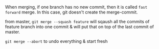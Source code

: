 When merging, if one branch has no new commit, then it is called `fast forward` merge. In this case, git doesn't create the merge-commit.

from master, `git merge --squash feature` will sqaush all the commits of feature branch into one commit & will put that on top of the last commit of master.  

`git merge --abort` to undo everything & start fresh